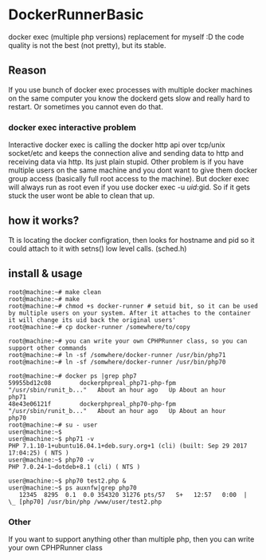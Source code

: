 # DockerRunnerBasic

docker exec (multiple php versions) replacement for myself :D the code quality is not the best (not pretty), but its stable.

## Reason
If you use bunch of docker exec processes with multiple docker machines on the same computer you know the dockerd gets slow and really hard to restart. Or sometimes you cannot even do that.

### docker exec interactive problem
Interactive docker exec is calling the docker http api over tcp/unix socket/etc and keeps the connection alive and sending data to http and receiving data via http. Its just plain stupid.
Other problem is if you have multiple users on the same machine and you dont want to give them docker group access (basically full root access to the machine). But docker exec will always run as root even if you use docker exec -u $uid:$gid. So if it gets stuck the user wont be able to clean that up.

## how it works?
Tt is locating the docker configration, then looks for hostname and pid so it could attach to it with setns() low level calls. (sched.h)

## install & usage
```
root@machine:~# make clean
root@machine:~# make
root@machine:~# chmod +s docker-runner # setuid bit, so it can be used by multiple users on your system. After it attaches to the container it will change its uid back the original users'
root@machine:~# cp docker-runner /somewhere/to/copy

root@machine:~# you can write your own CPHPRunner class, so you can support other commands
root@machine:~# ln -sf /somwhere/docker-runner /usr/bin/php71
root@machine:~# ln -sf /somwhere/docker-runner /usr/bin/php70

root@machine:~# docker ps |grep php7
59955bd12c08        dockerphpreal_php71-php-fpm                           "/usr/sbin/runit_b..."   About an hour ago   Up About an hour                                                                                                                                              php71
48e43e06121f        dockerphpreal_php70-php-fpm                           "/usr/sbin/runit_b..."   About an hour ago   Up About an hour                                                                                                                                                          php70
root@machine:~# su - user
user@machine:~$
user@machine:~$ php71 -v
PHP 7.1.10-1+ubuntu16.04.1+deb.sury.org+1 (cli) (built: Sep 29 2017 17:04:25) ( NTS )
user@machine:~$ php70 -v
PHP 7.0.24-1~dotdeb+8.1 (cli) ( NTS )

user@machine:~$ php70 test2.php &
user@machine:~$ ps auxnfw|grep php70
   12345  8295  0.1  0.0 354320 31276 pts/57   S+   12:57   0:00  |               \_ [php70] /usr/bin/php /www/user/test2.php

```

### Other
If you want to support anything other than multiple php, then you can write your own CPHPRunner class
